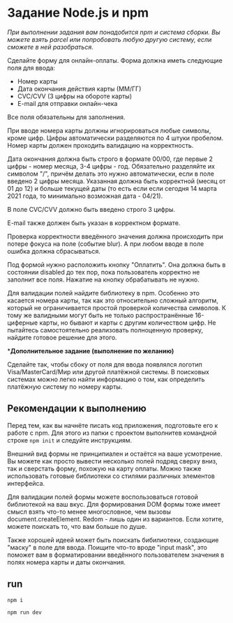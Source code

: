 # Задание Node.js и npm

*При выполнении задания вам понадобится npm и система сборки. Вы можете взять parcel или попробовать любую другую систему, если сможете в ней разобраться.*

Сделайте форму для онлайн-оплаты. Форма должна иметь следующие поля для ввода:

- Номер карты
- Дата окончания действия карты (ММ/ГГ)
- CVC/CVV (3 цифры на обороте карты)
- E-mail для отправки онлайн-чека

Все поля обязательны для заполнения.

При вводе номера карты должны игнорироваться любые символы, кроме цифр. Цифры автоматически разделяются по 4 штуки пробелом. Номер карты должен проходить валидацию на корректность.

Дата окончания должна быть строго в формате 00/00, где первые 2 цифры - номер месяца, 3-4 цифры - год. Обязательно разделяйте их символом "/", причём делать это нужно автоматически, если в поле введено 2 цифры месяца. Указанная должна быть корректной (месяц от 01 до 12) и больше текущей даты (то есть если если сегодня 14 марта 2021 года, то минимально возможная дата - 04/21).

В поле CVC/CVV должно быть введено строго 3 цифры.

E-mail также должен быть указан в корректном формате.

Проверка корректности введённого значения должна происходить при потере фокуса на поле (событие blur). А при любом вводе в поле ошибка должна сбрасываться.

Под формой нужно расположить кнопку "Оплатить". Она должна быть в состоянии disabled до тех пор, пока пользователь корректно не заполнит все поля. Нажатие на кнопку обрабатывать не нужно.

Для валидации полей найдите библиотеку в npm. Особенно это касается номера карты, так как это относительно сложный алгоритм, который не ограничивается простой проверкой количества символов. К тому же валидными могут быть не только распространённые 16-циферные карты, но бывают и карты с другим количеством цифр. Не пытайтесь самостоятельно реализовать полноценную проверку, найдите готовое решение для этого.

***Дополнительное задание (выполнение по желанию)**

Сделайте так, чтобы сбоку от поля для ввода появлялся логотип Visa/MasterCard/Мир или другой платёжной системы. В поисковых системах можно легко найти информацию о том, как определить платёжную систему по номеру карты.

## Рекомендации к выполнению

Перед тем, как вы начнёте писать код приложения, подготовьте его к работе с npm. Для этого из папки с проектом выполнитев командной строке `npm init` и следуйте инструкциям.

Внешний вид формы не принципиален и остаётся на ваше усмотрение. Вы можете как просто вывести несколько полей подряд сверху вниз, так и сверстать форму, похожую на карту оплаты. Можно также использовать готовые библиотеки со стилями различных элементов интерфейса.

Для валидации полей формы можете воспользоваться готовой библиотекой на ваш вкус. Для формирования DOM формы тоже имеет смысл взять что-то менее многословное, чем вызовы document.createElement. Redom - лишь один из вариантов. Если хотите, можете поискать то, что вам больше по душе.

Также хорошей идеей может быть поискать бибилиотеки, создающие "маску" в поле для ввода. Поищите что-то вроде "input mask", это поможет вам в форматировании введённого пользователем значения в полях номера карты и даты окончания.

## run

```bash
npm i

npm run dev
```
